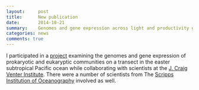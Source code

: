 ```yaml
---
layout:     post
title:      New publication
date:       2014-10-21
summary:    Genomes and gene expression across light and productivity gradients in eastern subtropical Pacific microbial communities
categories: news
comments: true
---
```

I participated in a [project](http://www.nature.com/ismej/journal/vaop/ncurrent/full/ismej2014198a.html) examining the genomes and gene expression of prokaryotic and eukaryptic communities on a transect in the easter subtropical Pacific ocean while collaborating with scientists at the [J. Craig Venter Institute](http://www.jcvi.org/cms/home/). There were a number of scientists from The [Scripps Institution of Oceanography](https://scripps.ucsd.edu/) involved as well.
